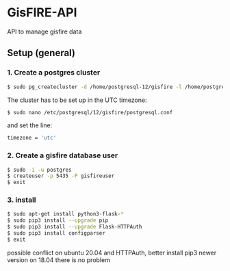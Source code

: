 # GisFIRE-API
API to manage gisfire data

## Setup (general)

### 1. Create a postgres cluster

```bash
$ sudo pg_createcluster -d /home/postgresql-12/gisfire -l /home/postgresql-12/gisfire/gisfire.log -p 5433 --start --start-conf auto 12 gisfire
```
The cluster has to be set up in the UTC timezone:

```bash
$ sudo nano /etc/postgresql/12/gisfire/postgresql.conf  
```

and set the line:

```bash
timezone = 'utc'
```

### 2. Create a gisfire database user

```bash
$ sudo -i -u postgres
$ createuser -p 5435 -P gisfireuser
$ exit
```

### 3. install

```bash
$ sudo apt-get install python3-flask-*
$ sudo pip3 install --upgrade pip
$ sudo pip3 install --upgrade Flask-HTTPAuth
$ sudo pip3 install configparser
$ exit
```
possible conflict on ubuntu 20.04 and HTTPAuth, better install pip3 newer version
on 18.04 there is no problem
